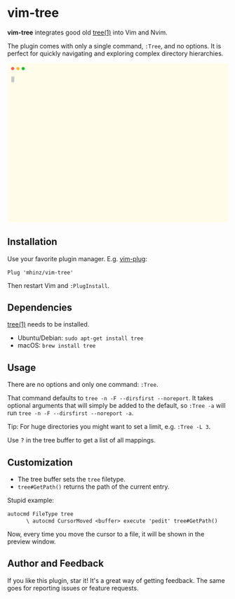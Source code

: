 # vim-tree

**vim-tree** integrates good old [tree(1)](http://mama.indstate.edu/users/ice/tree) into
Vim and Nvim.

The plugin comes with only a single command, `:Tree`, and no options. It is
perfect for quickly navigating and exploring complex directory hierarchies.

![vim-tree in action](./demo.svg)

## Installation

Use your favorite plugin manager. E.g. [vim-plug](https://github.com/junegunn/vim-plug):

    Plug 'mhinz/vim-tree'

Then restart Vim and `:PlugInstall`.

## Dependencies

[tree(1)](http://mama.indstate.edu/users/ice/tree) needs to be installed.

- Ubuntu/Debian: `sudo apt-get install tree`
- macOS: `brew install tree`

## Usage

There are no options and only one command: `:Tree`.

That command defaults to `tree -n -F --dirsfirst --noreport`. It takes optional
arguments that will simply be added to the default, so `:Tree -a` will run `tree
-n -F --dirsfirst --noreport -a`.

Tip: For huge directories you might want to set a limit, e.g. `:Tree -L 3`.

Use <kbd>?</kbd> in the tree buffer to get a list of all mappings.

## Customization

- The tree buffer sets the `tree` filetype.
- `tree#GetPath()` returns the path of the current entry.

Stupid example:

```vim
autocmd FileType tree
      \ autocmd CursorMoved <buffer> execute 'pedit' tree#GetPath()
```

Now, every time you move the cursor to a file, it will be shown in the preview
window.

## Author and Feedback

If you like this plugin, star it! It's a great way of getting feedback. The same
goes for reporting issues or feature requests.
